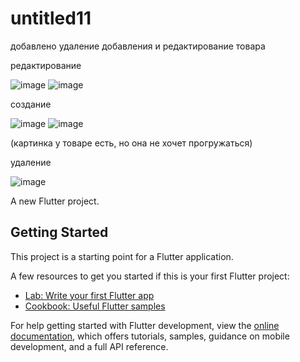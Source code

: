 # untitled11
добавлено удаление добавления и редактирование товара

редактирование
 
![image](https://github.com/user-attachments/assets/40dc1b4c-ff78-4809-aeae-d75e8ad0c7ad)
![image](https://github.com/user-attachments/assets/244e3cfa-a44f-4f86-a356-def1f4f9e6b5)

создание

![image](https://github.com/user-attachments/assets/3e0cbd1a-28c4-49c1-9dfa-6ca3468f8153)
![image](https://github.com/user-attachments/assets/11f15467-6fd4-4b06-b221-780142b6bc2b)

(картинка у товаре есть, но она не хочет прогружаться)

удаление

![image](https://github.com/user-attachments/assets/52c004e5-9da3-4cc2-aa48-1a4a88ef52a5)


A new Flutter project.

## Getting Started

This project is a starting point for a Flutter application.

A few resources to get you started if this is your first Flutter project:

- [Lab: Write your first Flutter app](https://docs.flutter.dev/get-started/codelab)
- [Cookbook: Useful Flutter samples](https://docs.flutter.dev/cookbook)

For help getting started with Flutter development, view the
[online documentation](https://docs.flutter.dev/), which offers tutorials,
samples, guidance on mobile development, and a full API reference.
